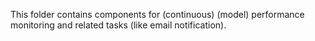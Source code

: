 This folder contains components for (continuous) (model) performance monitoring and related tasks (like email notification).
